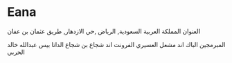 
# Eana
العنوان
المملكة العربية السعودية, الرياض ,حي الازدهار, طريق عثمان بن عفان

المبرمجين
الباك اند مشعل العسيري الفرونت اند شجاع بن شجاع الداتا بيس عبدالله خالد الحربي
